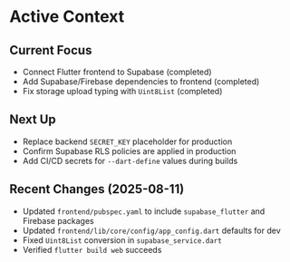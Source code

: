 # Active Context

## Current Focus
- Connect Flutter frontend to Supabase (completed)
- Add Supabase/Firebase dependencies to frontend (completed)
- Fix storage upload typing with `Uint8List` (completed)

## Next Up
- Replace backend `SECRET_KEY` placeholder for production
- Confirm Supabase RLS policies are applied in production
- Add CI/CD secrets for `--dart-define` values during builds

## Recent Changes (2025-08-11)
- Updated `frontend/pubspec.yaml` to include `supabase_flutter` and Firebase packages
- Updated `frontend/lib/core/config/app_config.dart` defaults for dev
- Fixed `Uint8List` conversion in `supabase_service.dart`
- Verified `flutter build web` succeeds
